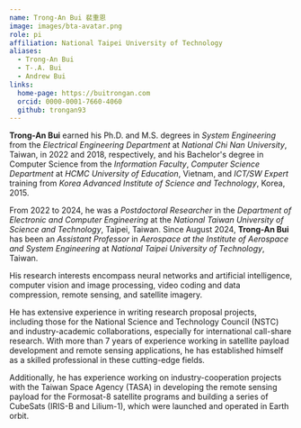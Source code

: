 ```yaml
---
name: Trong-An Bui 裴重恩
image: images/bta-avatar.png
role: pi
affiliation: National Taipei University of Technology
aliases:
  - Trong-An Bui
  - T-.A. Bui
  - Andrew Bui
links:
  home-page: https://buitrongan.com
  orcid: 0000-0001-7660-4060
  github: trongan93
---
```


**Trong-An Bui** earned his Ph.D. and M.S. degrees in _System Engineering_ from the _Electrical Engineering Department_ at _National Chi Nan University_, Taiwan, in 2022 and 2018, respectively, and his Bachelor's degree in Computer Science from the _Information Faculty_, _Computer Science Department_ at _HCMC University of Education_, Vietnam, and _ICT/SW Expert_ training from _Korea Advanced Institute of Science and Technology_, Korea, 2015.

From 2022 to 2024, he was a _Postdoctoral Researcher_ in the _Department of Electronic and Computer Engineering_ at the _National Taiwan University of Science and Technology_, Taipei, Taiwan. Since August 2024, **Trong-An Bui** has been an _Assistant Professor_ in _Aerospace at the Institute of Aerospace and System Engineering_ at _National Taipei University of Technology_, Taiwan.

His research interests encompass neural networks and artificial intelligence, computer vision and image processing, video coding and data compression, remote sensing, and satellite imagery.

He has extensive experience in writing research proposal projects, including those for the National Science and Technology Council (NSTC) and industry-academic collaborations, especially for international call-share research. With more than 7 years of experience working in satellite payload development and remote sensing applications, he has established himself as a skilled professional in these cutting-edge fields.

Additionally, he has experience working on industry-cooperation projects with the Taiwan Space Agency (TASA) in developing the remote sensing payload for the Formosat-8 satellite programs and building a series of CubeSats (IRIS-B and Lilium-1), which were launched and operated in Earth orbit.
